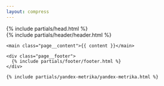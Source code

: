 ```yaml
---
layout: compress
---
```


<!DOCTYPE html>
<html lang="{{ page.lang | default: site.lang | default: 'en' }}">
  {% include partials/head.html %} 

  <body class="page">
    <div class="page__header">
      {% include partials/header/header.html %}
    </div>

    <main class="page__content">{{ content }}</main>

    <div class="page__footer">
      {% include partials/footer/footer.html %}
    </div>

    {% include partials/yandex-metrika/yandex-metrika.html %}    
  </body>
</html>
